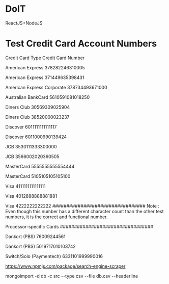 # DoIT

ReactJS+NodeJS

# Test Credit Card Account Numbers

Credit Card Type    Credit Card Number

American Express    378282246310005

American Express    371449635398431

American Express Corporate  378734493671000

Australian BankCard 5610591081018250

Diners Club     30569309025904

Diners Club     38520000023237

Discover    6011111111111117

Discover    6011000990139424

JCB     3530111333300000

JCB     3566002020360505

MasterCard      5555555555554444

MasterCard      5105105105105100

Visa    4111111111111111

Visa    4012888888881881

Visa    4222222222222
#################################
Note : Even though this number has a different character count than the other test numbers, it is the correct and functional number.

Processor-specific Cards
#################################

Dankort (PBS)   76009244561

Dankort (PBS)   5019717010103742

Switch/Solo (Paymentech)    6331101999990016

https://www.npmjs.com/package/search-engine-scraper

mongoimport -d db -c src --type csv --file db.csv --headerline